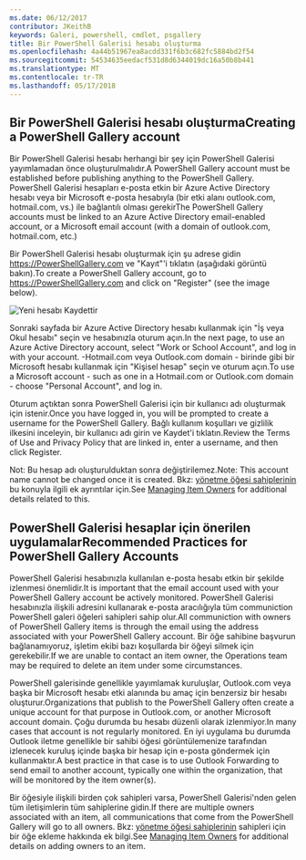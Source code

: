 ```yaml
---
ms.date: 06/12/2017
contributor: JKeithB
keywords: Galeri, powershell, cmdlet, psgallery
title: Bir PowerShell Galerisi hesabı oluşturma
ms.openlocfilehash: 4a44b51967ea8acdd331f6b3c682fc5884bd2f54
ms.sourcegitcommit: 54534635eedacf531d8d6344019dc16a50b8b441
ms.translationtype: MT
ms.contentlocale: tr-TR
ms.lasthandoff: 05/17/2018
---
```

## <a name="creating-a-powershell-gallery-account"></a><span data-ttu-id="b8cd2-103">Bir PowerShell Galerisi hesabı oluşturma</span><span class="sxs-lookup"><span data-stu-id="b8cd2-103">Creating a PowerShell Gallery account</span></span>

<span data-ttu-id="b8cd2-104">Bir PowerShell Galerisi hesabı herhangi bir şey için PowerShell Galerisi yayımlamadan önce oluşturulmalıdır.</span><span class="sxs-lookup"><span data-stu-id="b8cd2-104">A PowerShell Gallery account must be established before publishing anything to the PowerShell Gallery.</span></span>
<span data-ttu-id="b8cd2-105">PowerShell Galerisi hesapları e-posta etkin bir Azure Active Directory hesabı veya bir Microsoft e-posta hesabıyla (bir etki alanı outlook.com, hotmail.com, vs.) ile bağlantılı olması gerekir</span><span class="sxs-lookup"><span data-stu-id="b8cd2-105">The PowerShell Gallery accounts must be linked to an Azure Active Directory email-enabled account, or a Microsoft email account (with a domain of outlook.com, hotmail.com, etc.)</span></span>

<span data-ttu-id="b8cd2-106">Bir PowerShell Galerisi hesabı oluşturmak için şu adrese gidin https://PowerShellGallery.com ve "Kayıt"'i tıklatın (aşağıdaki görüntü bakın).</span><span class="sxs-lookup"><span data-stu-id="b8cd2-106">To create a PowerShell Gallery account, go to https://PowerShellGallery.com and click on "Register" (see the image below).</span></span>

![Yeni hesabı Kaydettir](../../Images/CreatingAccount-Register.png)

<span data-ttu-id="b8cd2-108">Sonraki sayfada bir Azure Active Directory hesabı kullanmak için "İş veya Okul hesabı" seçin ve hesabınızla oturum açın.</span><span class="sxs-lookup"><span data-stu-id="b8cd2-108">In the next page, to use an Azure Active Directory account, select "Work or School Account", and log in with your account.</span></span>
<span data-ttu-id="b8cd2-109">-Hotmail.com veya Outlook.com domain - birinde gibi bir Microsoft hesabı kullanmak için "Kişisel hesap" seçin ve oturum açın.</span><span class="sxs-lookup"><span data-stu-id="b8cd2-109">To use a Microsoft account - such as one in a Hotmail.com or Outlook.com domain - choose "Personal Account", and log in.</span></span>

<span data-ttu-id="b8cd2-110">Oturum açtıktan sonra PowerShell Galerisi için bir kullanıcı adı oluşturmak için istenir.</span><span class="sxs-lookup"><span data-stu-id="b8cd2-110">Once you have logged in, you will be prompted to create a username for the PowerShell Gallery.</span></span>
<span data-ttu-id="b8cd2-111">Bağlı kullanım koşulları ve gizlilik ilkesini inceleyin, bir kullanıcı adı girin ve Kaydet'i tıklatın.</span><span class="sxs-lookup"><span data-stu-id="b8cd2-111">Review the Terms of Use and Privacy Policy that are linked in, enter a username, and then click Register.</span></span>

<span data-ttu-id="b8cd2-112">Not: Bu hesap adı oluşturulduktan sonra değiştirilemez.</span><span class="sxs-lookup"><span data-stu-id="b8cd2-112">Note: This account name cannot be changed once it is created.</span></span>
<span data-ttu-id="b8cd2-113">Bkz: [yönetme öğesi sahiplerinin](https://msdn.microsoft.com/powershell/gallery/psgallery/managing-item-owners) bu konuyla ilgili ek ayrıntılar için.</span><span class="sxs-lookup"><span data-stu-id="b8cd2-113">See [Managing Item Owners](https://msdn.microsoft.com/powershell/gallery/psgallery/managing-item-owners) for additional details related to this.</span></span>

## <a name="recommended-practices-for-powershell-gallery-accounts"></a><span data-ttu-id="b8cd2-114">PowerShell Galerisi hesaplar için önerilen uygulamalar</span><span class="sxs-lookup"><span data-stu-id="b8cd2-114">Recommended Practices for PowerShell Gallery Accounts</span></span>

<span data-ttu-id="b8cd2-115">PowerShell Galerisi hesabınızla kullanılan e-posta hesabı etkin bir şekilde izlenmesi önemlidir.</span><span class="sxs-lookup"><span data-stu-id="b8cd2-115">It is important that the email account used with your PowerShell Gallery account be actively monitored.</span></span>
<span data-ttu-id="b8cd2-116">PowerShell Galerisi hesabınızla ilişkili adresini kullanarak e-posta aracılığıyla tüm communiction PowerShell galeri öğeleri sahipleri sahip olur.</span><span class="sxs-lookup"><span data-stu-id="b8cd2-116">All communiction with owners of PowerShell Gallery items is through the email using the address associated with your PowerShell Gallery account.</span></span>
<span data-ttu-id="b8cd2-117">Bir öğe sahibine başvurun bağlanamıyoruz, işletim ekibi bazı koşullarda bir öğeyi silmek için gerekebilir.</span><span class="sxs-lookup"><span data-stu-id="b8cd2-117">If we are unable to contact an item owner, the Operations team may be required to delete an item under some circumstances.</span></span>

<span data-ttu-id="b8cd2-118">PowerShell galerisinde genellikle yayımlamak kuruluşlar, Outlook.com veya başka bir Microsoft hesabı etki alanında bu amaç için benzersiz bir hesabı oluşturur.</span><span class="sxs-lookup"><span data-stu-id="b8cd2-118">Organizations that publish to the PowerShell Gallery often create a unique account for that purpose in Outlook.com, or another Microsoft account domain.</span></span>
<span data-ttu-id="b8cd2-119">Çoğu durumda bu hesabı düzenli olarak izlenmiyor.</span><span class="sxs-lookup"><span data-stu-id="b8cd2-119">In many cases that account is not regularly monitored.</span></span>
<span data-ttu-id="b8cd2-120">En iyi uygulama bu durumda Outlook iletme genellikle bir sahibi öğesi görüntülemenize tarafından izlenecek kuruluş içinde başka bir hesap için e-posta göndermek için kullanmaktır.</span><span class="sxs-lookup"><span data-stu-id="b8cd2-120">A best practice in that case is to use Outlook Forwarding to send email to another account, typically one within the organization, that will be monitored by the item owner(s).</span></span>

<span data-ttu-id="b8cd2-121">Bir öğesiyle ilişkili birden çok sahipleri varsa, PowerShell Galerisi'nden gelen tüm iletişimlerin tüm sahiplerine gidin.</span><span class="sxs-lookup"><span data-stu-id="b8cd2-121">If there are multiple owners associated with an item, all communications that come from the PowerShell Gallery will go to all owners.</span></span>
<span data-ttu-id="b8cd2-122">Bkz: [yönetme öğesi sahiplerinin](https://msdn.microsoft.com/powershell/gallery/psgallery/managing-item-owners) sahipleri için bir öğe ekleme hakkında ek bilgi.</span><span class="sxs-lookup"><span data-stu-id="b8cd2-122">See [Managing Item Owners](https://msdn.microsoft.com/powershell/gallery/psgallery/managing-item-owners) for additional details on adding owners to an item.</span></span>